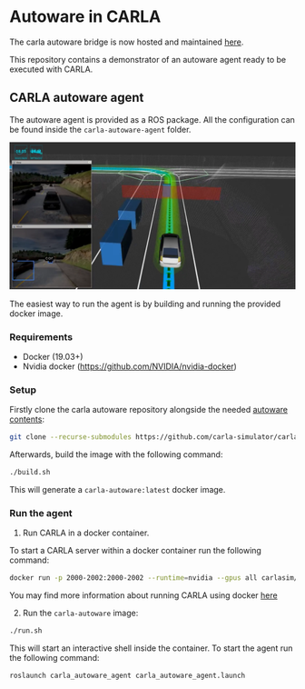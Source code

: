 # Autoware in CARLA

The carla autoware bridge is now hosted and maintained [here](https://github.com/Autoware-AI/simulation/tree/master/carla_simulator_bridge).

This repository contains a demonstrator of an autoware agent ready to be executed with CARLA.

## CARLA autoware agent
The autoware agent is provided as a ROS package. All the configuration can be found inside the `carla-autoware-agent` folder.

![carla-autoware](docs/images/carla_autoware.png)

The easiest way to run the agent is by building and running the provided docker image.

### Requirements

- Docker (19.03+)
- Nvidia docker (https://github.com/NVIDIA/nvidia-docker)

### Setup

Firstly clone the carla autoware repository alongside the needed [autoware contents](https://bitbucket.org/carla-simulator/autoware-contents.git):

```sh
git clone --recurse-submodules https://github.com/carla-simulator/carla-autoware
```

Afterwards, build the image with the following command:

```sh
./build.sh
```

This will generate a `carla-autoware:latest` docker image.

### Run the agent

1. Run CARLA in a docker container.

To start a CARLA server within a docker container run the following command:

```sh
docker run -p 2000-2002:2000-2002 --runtime=nvidia --gpus all carlasim/carla:latest
```

You may find more information about running CARLA using docker [here](https://carla.readthedocs.io/en/latest/build_docker/)

2. Run the `carla-autoware` image: 

```sh
./run.sh
```

This will start an interactive shell inside the container. To start the agent run the following command:

```sh
roslaunch carla_autoware_agent carla_autoware_agent.launch
```
